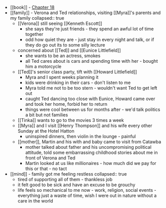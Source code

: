 - [[book]] - [Chapter 18](https://standardebooks.org/ebooks/sinclair-lewis/babbitt/text/chapter-18)
- [[family]] - Verona and Ted relationships, visiting [[Myra]]'s parents and my family
  collapsed:: true
	- [[Verona]] still seeing [[Kenneth Escott]]
		- she says they're just friends - they spend an awful lot of time together
		- odd how quiet they are - just stay in every night and talk, or if they do go out its to some silly lecture
	- concerned about [[Ted]] and [[Eunice Littlefield]]
		- she wants to be an actress, smokes
		- all Ted cares about is cars and spending time with her - bought him a motorcycle
	- [[Ted]]'s senior class party, tift with [[Howard Littlefield]]
		- Myra and I spent weeks planning it
		- kids were drinking in their cars - don't listen to me
		- Myra told me not to be too stern - wouldn't want Ted to get left out
		- caught Ted dancing too close with Eunice, Howard came over and took her home, forbid her to return
		- things were cool between us for months after - we'd talk politics a bit but not families
	- [[Tinka]] wants to go to the movies 3 times a week
	- [[Myra]] and I visit [[Henry Thompson]] and his wife every other Sunday at the Hotel Hatton
		- uninspired dinners, then violin in the lounge - painful
	- [[mother]], Martin and his with and baby came to visit from Catawba
		- mother talked about father and his uncompromising political attitude, told some embarrassing childhood stories about me in front of Verona and Ted
		- Martin looked at us like millionaires - how much did we pay for this or that - no tact
- [[mind]] - family got me feeling restless
  collapsed:: true
	- tired of supporting all of them - thankless job
	- it felt good to be sick and have an excuse to be grouchy
	- life feels so mechanical to me now - work, religion, social events - everything just a waste of time, wish I were out in nature without a care in the world